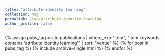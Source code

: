 ```yaml
---
title: "attribute identity learning"
collection: tag
permalink: /tag/attribute-identity-learning
author_profile: false
---
```

{% assign pubs_tag = site.publications | where_exp:"item", "item.keywords contains 'attribute identity learning'" | sort: "venue" %}
{% for post in pubs_tag %}
  {% include archive-single.html %}
{% endfor %}
